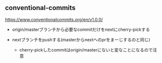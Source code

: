 ## conventional-commits
https://www.conventionalcommits.org/en/v1.0.0/

- origin/masterブランチから必要なcommitだけをnextにcherry-pickする
- nextブランチをpushする(masterからnextへのprをまーじするのと同じ)

  - cherry-pickしたcommitはorigin/masterにないと変なことになるので注意


